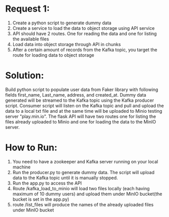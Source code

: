 # Request 1:

1. Create a python script to generate dummy data
2. Create a service to load the data to object storage using API service
3. API should have 2 routes. One for reading the data and one for listing the available files
4. Load data into object storage through API in chunks 
5. After a certain amount of records from the Kafka topic, you target the route for loading data to object storage


# Solution:

Build python script to populate user data from Faker library with following fields first_name, Last_name, address, and created_at.
Dummy data generated will be streamed to the Kafka topic using the Kafka producer script.
Consumer script will listen on the Kafka topic and pull and upload the data to a local txt file and at the same time will be uploaded to Minio testing server  "play.min.io".
The flask API will have two routes one for listing the files already uploaded to Minio and one for loading the data to the MinIO server.


# How to Run:
1. You need to have a zookeeper and Kafka server running on your local machine
2. Run the producer.py to generate dummy data. The script will upload data to the Kafka topic until it is manually stopped.
3. Run the app.py to access the API
4. Route /kafka_load_to_minio will load two files locally (each having maximum of 10 dummy users) and upload them under MinIO bucket(the bucket is set in the app.py)
5. route /list_files will produce the names of the already uploaded files under MinIO bucket
